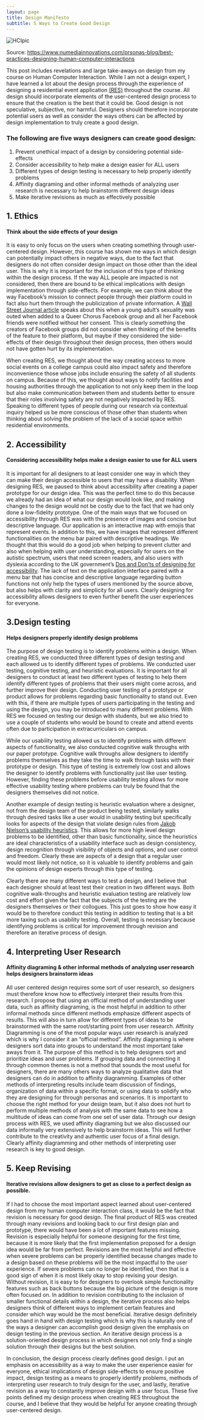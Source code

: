 ```yaml
---
layout: page
title: Design Manifesto
subtitle: 5 Ways to Create Good Design
---
```


![HCIpic][HCIpic]

[HCIpic]: http://nylaivy.github.io/hci/img/HCIpic.png
Source: https://www.numediainnovations.com/prsonas-blog/best-practices-designing-human-computer-interactions

This post includes revelations and large take-aways on design from my course on Human Computer Interaction. While I am not a design expert, I have learned a lot about the design process through the experience of designing a residential event application [(RES)](https://hci-res.github.io/) throughout the course. All design should incorporate elements of the user-centered design process to ensure that the creation is the best that it could be. Good design is not speculative, subjective, nor harmful. Designers should therefore incorporate potential users as well as consider the ways others can be affected by design implementation to truly create a good design. 

### The following are five ways designers can create good design:

1.	Prevent unethical impact of a design by considering potential side-effects 
2.	Consider accessibility to help make a design easier for ALL users
3.	Different types of design testing is necessary to help properly identify problems 
4.	Affinity diagraming and other informal methods of analyzing user research is necessary to help brainstorm different design ideas
5.	Make iterative revisions as much as effectively possible

## 1. Ethics
#### Think about the side effects of your design 

It is easy to only focus on the users when creating something through user-centered design.  However, this course has shown me ways in which design can potentially impact others in negative ways, due to the fact that designers do not often consider design impact on those other than the ideal user. This is why it is important for the inclusion of this type of thinking within the design process. If the way ALL people are impacted is not considered, then there are bound to be ethical implications with design implementation through side-effects. For example, we can think about the way Facebook’s mission to connect people through their platform could in fact also hurt them through the publicization of private information. A [Wall Street Journal article](https://drive.google.com/file/d/1Qna8UG2zc2pfcJS5caY9o_dLSwGtX0mI/view) speaks about this when a young adult’s sexuality was outed when added to a Queer Chorus Facebook group and all her Facebook friends were notified without her consent. This is clearly something the creators of Facebook groups did not consider when thinking of the benefits of the feature to their platform, but maybe if they considered the side-effects of their design throughout their design process, then others would not have gotten hurt by its implementation.  

When creating RES, we thought about the way creating access to more social events on a college campus could also impact safety and therefore inconvenience those whose jobs include ensuring the safety of all students on campus. Because of this, we thought about ways to notify facilities and housing authorities through the application to not only keep them in the loop but also make communication between them and students better to ensure that their roles involving safety are not negatively impacted by RES. Speaking to different types of people during our research via contextual inquiry helped us be more conscious of those other than students when thinking about solving the problem of the lack of a social space within residential environments.

## 2. Accessibility
#### Considering accessibility helps make a design easier to use for ALL users

It is important for all designers to at least consider one way in which they can make their design accessible to users that may have a disability. When designing RES, we paused to think about accessibility after creating a paper prototype for our design idea. This was the perfect time to do this because we already had an idea of what our design would look like, and making changes to the design would not be costly due to the fact that we had only done a low-fidelity prototype. One of the main ways that we focused on accessibility through RES was with the presence of images and concise but descriptive language. Our application is an interactive map with emojis that represent events. In addition to this, we have images that represent different functionalities on the menu bar paired with descriptive headings. We thought that this would do a good job when helping to prevent clutter and also when helping with user understanding, especially for users on the autistic spectrum, users that need screen readers, and also users with dyslexia according to the UK government’s [Dos and Don’ts of designing for accessibility](https://www.google.com/url?q=https%3A%2F%2Fglow.williams.edu%2Ffiles%2F153992322%2Fdownload%3Fdownload_frd%3D1&sa=D&sntz=1&usg=AFQjCNGGu6gSbxze0CXtz5BR5Cuf5QV_cw). The lack of text on the application interface paired with a menu bar that has concise and descriptive language regarding button functions not only help the types of users mentioned by the source above, but also helps with clarity and simplicity for all users. Clearly designing for accessibility allows designers to even further benefit the user experiences for everyone.

## 3.Design testing
#### Helps designers properly identify design problems

The purpose of design testing is to identify problems within a design. When creating RES, we conducted three different types of design testing and each allowed us to identify different types of problems. We conducted user testing, cognitive testing, and heuristic evaluations. It is important for all designers to conduct at least two different types of testing to help them identify different types of problems that their users might come across, and further improve their design. Conducting user testing of a prototype or product allows for problems regarding basic functionality to stand out. Even with this, if there are multiple types of users participating in the testing and using the design, you may be introduced to many different problems. With RES we focused on testing our design with students, but we also tried to use a couple of students who would be bound to create and attend events often due to participation in extracurriculars on campus. 

While our usability testing allowed us to identify problems with different aspects of functionality, we also conducted cognitive walk throughs with our paper prototype. Cognitive walk throughs allow designers to identify problems themselves as they take the time to walk through tasks with their prototype or design. This type of testing is extremely low cost and allows the designer to identify problems with functionality just like user testing. However, finding these problems before usability testing allows for more effective usability testing where problems can truly be found that the designers themselves did not notice. 

Another example of design testing is heuristic evaluation where a designer, not from the design team of the product being tested, similarly walks through desired tasks like a user would in usability testing but specifically looks for aspects of the design that violate design rules from [Jakob Nielson’s usability heuristics](https://www.google.com/url?q=https%3A%2F%2Fglow.williams.edu%2Ffiles%2F153992352%2Fdownload%3Fdownload_frd%3D1&sa=D&sntz=1&usg=AFQjCNEL5cHh_ioyKQxIO63W8sC6vWKcqg). This allows for more high level design problems to be identified, other than basic functionality, since the heuristics are ideal characteristics of a usability interface such as design consistency, design recognition through visibility of objects and options, and user control and freedom. Clearly these are aspects of a design that a regular user would most likely not notice, so it is valuable to identify problems and gain the opinions of design experts through this type of testing.

Clearly there are many different ways to test a design, and I believe that each designer should at least test their creation in two different ways. Both cognitive walk-throughs and heuristic evaluation testing are relatively low cost and effort given the fact that the subjects of the testing are the designers themselves or their collogues. This just goes to show how easy it would be to therefore conduct this testing in addition to testing that is a bit more taxing such as usability testing. Overall, testing is necessary because identifying problems is critical for improvement through revision and therefore an iterative process of design.

## 4. Interpreting User Research 
#### Affinity diagraming & other informal methods of analyzing user research helps designers brainstorm ideas

All user centered design requires some sort of user research, so designers must therefore know how to effectively interpret their results from this research. I propose that using an official method of understanding user data, such as affinity diagraming, is the most helpful in addition to other informal methods since different methods emphasize different aspects of results. This will also in turn allow for different types of ideas to be brainstormed with the same root/starting point from user research. Affinity Diagramming is one of the most popular ways user research is analyzed which is why I consider it an “official method”. Affinity diagraming is where designers sort data into groups to understand the most important take aways from it. The purpose of this method is to help designers sort and prioritize ideas and user problems. If grouping data and connecting it through common themes is not a method that sounds the most useful for designers, there are many others ways to analyze qualitative data that designers can do in addition to affinity diagramming. Examples of other methods of interpreting results include team discussion of findings, organization of data within a specific format, or using data to solidify who they are designing for through personas and scenarios. It is important to choose the right method for your design team, but it also does not hurt to perform multiple methods of analysis with the same data to see how a multitude of ideas can come from one set of user data. Through our design process with RES, we used affinity diagraming but we also discussed our data informally very extensively to help brainstorm ideas. This will further contribute to the creativity and authentic user focus of a final design. Clearly affinity diagramming and other methods of interpreting user research is key to good design.

## 5. Keep Revising
#### Iterative revisions allow designers to get as close to a perfect design as possible.

If I had to choose the most important aspect learned about user-centered design from my human computer interaction class, it would be the fact that revision is necessary for good design. The final product of RES was created through many revisions and looking back to our first design plan and prototype, there would have been a lot of important features missing. Revision is especially helpful for someone designing for the first time, because it is more likely that the first implementation proposed for a design idea would be far from perfect. Revisions are the most helpful and effective when severe problems can be properly identified because changes made to a design based on these problems will be the most impactful to the user experience. If severe problems can no longer be identified, then that is a good sign of when it is most likely okay to stop revising your design. Without revision, it is easy to for designers to overlook simple functionality features such as back buttons because the big picture of the design is more often focused on. In addition to revision contributing to the inclusion of smaller functional details within a design, the iterative process also helps designers think of different ways to implement certain features and consider which way would be the most beneficial. Iterative design definitely goes hand in hand with design testing which is why this is naturally one of the ways a designer can accomplish good design given the emphasis on design testing in the previous section. An iterative design process is a solution-oriented design process in which designers not only find a single solution through their designs but the best solution. 


In conclusion, the design process clearly defines good design. I put an emphasis on accessibility as a way to make the user experience easier for everyone, ethical implications of design side-effects to ensure positive impact, design testing as a means to properly identify problems, methods of interpreting user research to truly design for the user, and lastly, iterative revision as a way to constantly improve design with a user focus. These five points defined my design process when creating RES throughout the course, and I believe that they would be helpful for anyone creating through user-centered design. 

